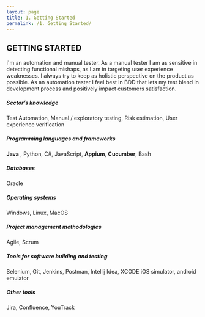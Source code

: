 ```yaml
---
layout: page
title: 1. Getting Started
permalink: /1. Getting Started/
---
```

## GETTING STARTED

I'm an automation and manual tester. As a manual tester I am as sensitive in detecting functional mishaps, as I am in targeting user experience weaknesses. I always try to keep as holistic perspective on the product as possible. As an automation tester I feel best in BDD that lets my test blend in development process and positively impact customers satisfaction.

##### Sector’s knowledge
Test Automation, Manual / exploratory testing, Risk estimation, User experience verification

##### Programming languages and frameworks
**Java** , Python, C#, JavaScript, **Appium**, **Cucumber**, Bash

##### Databases

Oracle

##### Operating systems
Windows, Linux, MacOS
##### Project management methodologies
Agile, Scrum
##### Tools for software building and testing
Selenium, Git, Jenkins, Postman, Intellij Idea, XCODE iOS simulator, android emulator
##### Other tools
Jira, Confluence, YouTrack